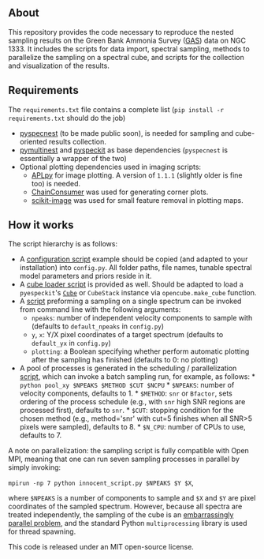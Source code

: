 About
-----

This repository provides the code necessary to reproduce the
nested sampling results on the Green Bank Ammonia Survey ([GAS](https://arxiv.org/abs/1704.06318))
data on NGC 1333. It includes the scripts for data import, spectral
sampling, methods to parallelize the sampling on a spectral cube, and
scripts for the collection and visualization of the results.

Requirements
------------

The `requirements.txt` file contains a complete list
(`pip install -r requirements.txt` should do the job)

* [pyspecnest](https://github.com/vlas-sokolov/pyspecnest) (to be made public soon), is needed for sampling and cube-oriented results collection.
* [pymultinest](https://johannesbuchner.github.io/PyMultiNest/install) and [pyspeckit](https://github.com/pyspeckit/pyspeckit) as base dependencies (`pyspecnest` is essentially a wrapper of the two)
* Optional plotting dependencies used in imaging scripts:
    * [APLpy](https://github.com/aplpy/aplpy) for image plotting. A version of `1.1.1` (slightly older is fine too) is needed.
    * [ChainConsumer](https://github.com/Samreay/ChainConsumer) was used for generating corner plots.
    * [scikit-image](https://github.com/scikit-image/scikit-image) was used for small feature removal in plotting maps.

How it works
------------

The script hierarchy is as follows:

* A [configuration script](https://github.com/vlas-sokolov/bayesian-ngc1333/blob/master/config.template.py) example should be copied (and adapted to your installation) into `config.py`. All folder paths, file names, tunable spectral model parameters and priors reside in it.
* A [cube loader script](https://github.com/vlas-sokolov/bayesian-ngc1333/blob/master/opencube.py) is provided as well. Should be adapted to load a `pyespeckit`'s [`Cube`](https://pyspeckit.readthedocs.io/en/latest/cubes.html) or `CubeStack` instance via `opencube.make_cube` function.
* A [script](https://github.com/vlas-sokolov/bayesian-ngc1333/blob/master/innocent_script.py) preforming a sampling on a single spectrum can be invoked from command line with the following arguments:
    * `npeaks`: number of independent velocity components to sample with (defaults to `default_npeaks` in `config.py`)
    * `y`, `x`: Y/X pixel coordinates of a target spectrum (defaults to `default_yx` in `config.py`)
    * `plotting`: a Boolean specifying whether perform automatic plotting after the sampling has finished (defaults to 0: no plotting)
* A pool of processes is generated in the scheduling / parallelization [script](https://github.com/vlas-sokolov/bayesian-ngc1333/blob/master/pool_xy.py), which can invoke a batch sampling run, for example, as follows:
        * `python pool_xy $NPEAKS $METHOD $CUT $NCPU`
            * `$NPEAKS`: number of velocity components, defaults to 1.
            * `$METHOD`: `snr` or `Bfactor`, sets ordering of the process schedule (e.g., with `snr` high SNR regions are processed first), defaults to `snr`.
            * `$CUT`: stopping condition for the chosen method (e.g., method='snr' with cut=5 finishes when all SNR>5 pixels were sampled), defaults to 8.
            * `$N_CPU`: number of CPUs to use, defaults to 7.

A note on parallelization: the sampling script is fully compatible with
Open MPI, meaning that one can run seven sampling processes in parallel
 by simply invoking:

`mpirun -np 7 python innocent_script.py $NPEAKS $Y $X`,

where `$NPEAKS` is a number of components to sample and `$X` and `$Y` are
pixel coordinates of the sampled spectrum. However, because all spectra are
treated independently, the sampling of the cube is an [embarrassingly parallel
problem](https://en.wikipedia.org/wiki/Embarrassingly_parallel), and the
standard Python `multiprocessing` library is used for thread spawning.

This code is released under an MIT open-source license.
